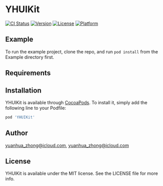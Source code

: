 # YHUIKit

[![CI Status](https://img.shields.io/travis/yuanhua_zhong@icloud.com/YHUIKit.svg?style=flat)](https://travis-ci.org/yuanhua_zhong@icloud.com/YHUIKit)
[![Version](https://img.shields.io/cocoapods/v/YHUIKit.svg?style=flat)](https://cocoapods.org/pods/YHUIKit)
[![License](https://img.shields.io/cocoapods/l/YHUIKit.svg?style=flat)](https://cocoapods.org/pods/YHUIKit)
[![Platform](https://img.shields.io/cocoapods/p/YHUIKit.svg?style=flat)](https://cocoapods.org/pods/YHUIKit)

## Example

To run the example project, clone the repo, and run `pod install` from the Example directory first.

## Requirements

## Installation

YHUIKit is available through [CocoaPods](https://cocoapods.org). To install
it, simply add the following line to your Podfile:

```ruby
pod 'YHUIKit'
```

## Author

yuanhua_zhong@icloud.com, yuanhua_zhong@icloud.com

## License

YHUIKit is available under the MIT license. See the LICENSE file for more info.
